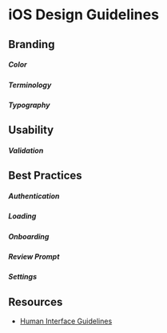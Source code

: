 # iOS Design Guidelines

## Branding

##### Color
##### Terminology
##### Typography

## Usability

##### Validation

## Best Practices

##### Authentication

##### Loading

##### Onboarding

##### Review Prompt

##### Settings

## Resources

- [Human Interface Guidelines](https://developer.apple.com/ios/human-interface-guidelines/overview/themes/)

